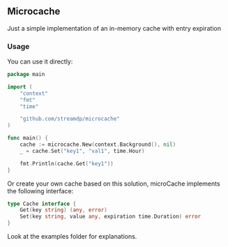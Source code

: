 ## Microcache
Just a simple implementation of an in-memory cache with entry expiration

### Usage
You can use it directly:
```go
package main

import (
	"context"
	"fmt"
	"time"

	"github.com/streamdp/microcache"
)

func main() {
	cache := microcache.New(context.Background(), nil)
	_ = cache.Set("key1", "val1", time.Hour)

	fmt.Println(cache.Get("key1"))
}
```
Or create your own cache based on this solution, microCache implements the following interface:
```go
type Cache interface {
    Get(key string) (any, error)
    Set(key string, value any, expiration time.Duration) error
}
```
Look at the examples folder for explanations.